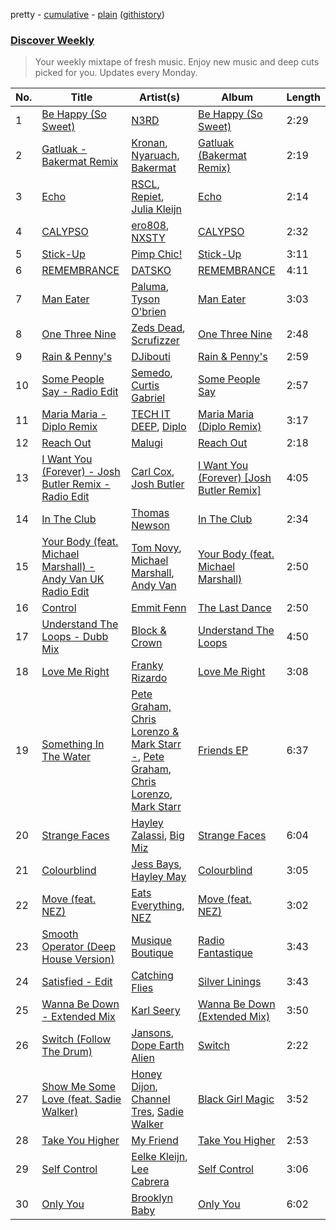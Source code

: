 pretty - [cumulative](/playlists/cumulative/Discover%20Weekly.md) - [plain](/playlists/plain/37i9dQZEVXcERLiUqU2pJX) ([githistory](https://github.githistory.xyz/vitokorn/spotify-playlist-archive/blob/master/playlists/plain/37i9dQZEVXcERLiUqU2pJX))

### [Discover Weekly](https://open.spotify.com/playlist/37i9dQZEVXcERLiUqU2pJX)

> Your weekly mixtape of fresh music. Enjoy new music and deep cuts picked for you. Updates every Monday.

| No. | Title | Artist(s) | Album | Length |
|---|---|---|---|---|
| 1 | [Be Happy (So Sweet)](https://open.spotify.com/track/1cKnKUTulgp8aQlWgox3CL) | [N3RD](https://open.spotify.com/artist/5iBLTo15GS9kbESDXrC3pR) | [Be Happy (So Sweet)](https://open.spotify.com/album/3KrEpxNPbe0pRViH0gN2gj) | 2:29 |
| 2 | [Gatluak - Bakermat Remix](https://open.spotify.com/track/0GT2hQQ6mdHeW0AZDl5NlJ) | [Kronan](https://open.spotify.com/artist/6AC7fqQQgNwXXpBa5bqyBr), [Nyaruach](https://open.spotify.com/artist/6kpYdtbD0QinjBcwkxLPm3), [Bakermat](https://open.spotify.com/artist/3MyFDtqB80WZvbtCZRsekM) | [Gatluak (Bakermat Remix)](https://open.spotify.com/album/1XVR96ao2iSG3yDGr1a1rN) | 2:19 |
| 3 | [Echo](https://open.spotify.com/track/32fmwlkq7srmOAb5N0vdyj) | [RSCL](https://open.spotify.com/artist/5pkU7zjIzHgfN1n91e51r3), [Repiet](https://open.spotify.com/artist/5fDx43KRyr21vME3lLxmxY), [Julia Kleijn](https://open.spotify.com/artist/6iOYJDZYumYVmzxPbyfg5W) | [Echo](https://open.spotify.com/album/3oVQAqfrzIg4S5pF74au4x) | 2:14 |
| 4 | [CALYPSO](https://open.spotify.com/track/18ty2CvaOkyz3WOD3DkqNk) | [ero808](https://open.spotify.com/artist/6x9CKUBQ96VjXxKgGE5hIw), [NXSTY](https://open.spotify.com/artist/0fVqst4UD6o7SKW6SsWPfU) | [CALYPSO](https://open.spotify.com/album/0T0m6cryYM9dObB9iRNik3) | 2:32 |
| 5 | [Stick-Up](https://open.spotify.com/track/6AdjsFu053x5Lk8pvzltnm) | [Pimp Chic!](https://open.spotify.com/artist/3ov6ffsnAW2Q2bIo2FAOD1) | [Stick-Up](https://open.spotify.com/album/4C7uof0bATNXGZKBmHuQnW) | 3:11 |
| 6 | [REMEMBRANCE](https://open.spotify.com/track/32JwJxSXpel0JglG9I0Vom) | [DATSKO](https://open.spotify.com/artist/2b1Yc522In2BV3Q1fj2JzY) | [REMEMBRANCE](https://open.spotify.com/album/2j4aWo6LfDSiTve9b1XuNc) | 4:11 |
| 7 | [Man Eater](https://open.spotify.com/track/4wPOB6Knwc9fYJFPXkf0Zh) | [Paluma](https://open.spotify.com/artist/7vIAu0l7icbujUGaOK8HT4), [Tyson O'brien](https://open.spotify.com/artist/0ipSB6Z9hk2SLLh07tLYNL) | [Man Eater](https://open.spotify.com/album/20TpoQ1kam53Adupaagwgk) | 3:03 |
| 8 | [One Three Nine](https://open.spotify.com/track/5WsSAyixmdLYcl3FRMjZM1) | [Zeds Dead](https://open.spotify.com/artist/67qogtRNI0GjUr8PlaG6Zh), [Scrufizzer](https://open.spotify.com/artist/3JmGsgVoGUN1Ro1jLfi7k1) | [One Three Nine](https://open.spotify.com/album/3mTc50dqYY9Nd1GJP6Isyr) | 2:48 |
| 9 | [Rain & Penny's](https://open.spotify.com/track/6Sblo8WSABiwrqRQLGrOqO) | [DJibouti](https://open.spotify.com/artist/2PyUWRpP3uy6MrZB1rPxQw) | [Rain & Penny's](https://open.spotify.com/album/1mLRNTxXX4iBV4pxeObVWN) | 2:59 |
| 10 | [Some People Say - Radio Edit](https://open.spotify.com/track/5GCdBZ6QzW3lWbMJEwYx6k) | [Semedo](https://open.spotify.com/artist/5ZkQIAd7G8oy50TV9lO24P), [Curtis Gabriel](https://open.spotify.com/artist/4JPfOqXKKC4wKOBd1Qxs9n) | [Some People Say](https://open.spotify.com/album/2W4wysRzWUt5eHf8PL9gLt) | 2:57 |
| 11 | [Maria Maria - Diplo Remix](https://open.spotify.com/track/2qrYoFdbH1zWue91YfNYk5) | [TECH IT DEEP](https://open.spotify.com/artist/0zG1jPdH10g3d0dZINMYkw), [Diplo](https://open.spotify.com/artist/5fMUXHkw8R8eOP2RNVYEZX) | [Maria Maria (Diplo Remix)](https://open.spotify.com/album/57iQnFH2IeM3sX72RIeRSP) | 3:17 |
| 12 | [Reach Out](https://open.spotify.com/track/7kBYPyaxF3oE9EgjOMpGKs) | [Malugi](https://open.spotify.com/artist/50udUOTR7dQUgyPwPuCLM6) | [Reach Out](https://open.spotify.com/album/4PQub1Epc03quRvoxeT4OQ) | 2:18 |
| 13 | [I Want You (Forever) - Josh Butler Remix - Radio Edit](https://open.spotify.com/track/6A2fGSY2uZcidWpNosshqc) | [Carl Cox](https://open.spotify.com/artist/19SmlbABtI4bXz864MLqOS), [Josh Butler](https://open.spotify.com/artist/0EAlTKO2HfATH766bVH1rX) | [I Want You (Forever) [Josh Butler Remix]](https://open.spotify.com/album/5UaviWt00UWkUA4xkWsCes) | 4:05 |
| 14 | [In The Club](https://open.spotify.com/track/4wAB0TsHw6Ggv1axTDEZfk) | [Thomas Newson](https://open.spotify.com/artist/66MrdPDHTjnnMOTBmC81q5) | [In The Club](https://open.spotify.com/album/6GPpTnaD8d7EzO1E2zlPIY) | 2:34 |
| 15 | [Your Body (feat. Michael Marshall) - Andy Van UK Radio Edit](https://open.spotify.com/track/0jwYW50Xctkw18syigz5il) | [Tom Novy](https://open.spotify.com/artist/1EVpn7mXyF07LuJqgUk6RX), [Michael Marshall](https://open.spotify.com/artist/2FT75iYuWmycqYrXbVD9cn), [Andy Van](https://open.spotify.com/artist/06PKKSqDxmwkpqADlUMbpP) | [Your Body (feat. Michael Marshall)](https://open.spotify.com/album/6QFwKnsrEYPrmga6vGJpuM) | 2:50 |
| 16 | [Control](https://open.spotify.com/track/02VX51QXZlZcubvkm5mQGg) | [Emmit Fenn](https://open.spotify.com/artist/3VVLqeEqQQqTgT8YhfY9Z6) | [The Last Dance](https://open.spotify.com/album/6nJV7PN302Z1MvUtY9fy1t) | 2:50 |
| 17 | [Understand The Loops - Dubb Mix](https://open.spotify.com/track/2lJhz5ODVoXbep2a1eim56) | [Block & Crown](https://open.spotify.com/artist/5jO3o2nsu0GTQBc8Lgcna7) | [Understand The Loops](https://open.spotify.com/album/5fz325cCTjTMYzPqnjEnvO) | 4:50 |
| 18 | [Love Me Right](https://open.spotify.com/track/3SfytvcxqoQWgITH0r9QY0) | [Franky Rizardo](https://open.spotify.com/artist/2UgphhGSlC9QWgaZWUOCkl) | [Love Me Right](https://open.spotify.com/album/2KHcUTy2K9ZJnrpXrGKf16) | 3:08 |
| 19 | [Something In The Water](https://open.spotify.com/track/5NWk0wagxapABrwTs5axFJ) | [Pete Graham, Chris Lorenzo & Mark Starr -](https://open.spotify.com/artist/54tJUk1DTgCbDtYCf9Hfwb), [Pete Graham](https://open.spotify.com/artist/3TlpBIT0r8xyoSQtphihxX), [Chris Lorenzo](https://open.spotify.com/artist/7tm9Tuc70geXOOyKhtZHIj), [Mark Starr](https://open.spotify.com/artist/6Pk5JWEHOziytbxreCK9vu) | [Friends EP](https://open.spotify.com/album/4vwsmRJw3PMIiek9Mt8ge3) | 6:37 |
| 20 | [Strange Faces](https://open.spotify.com/track/4lc1MN5O98ZPoEVnREVBrz) | [Hayley Zalassi](https://open.spotify.com/artist/6CkWYOPGB6vgMNjXAYRfav), [Big Miz](https://open.spotify.com/artist/16bJAXH14R42AnpN0FtaQo) | [Strange Faces](https://open.spotify.com/album/35oKTmccKcrR2RqizXr60N) | 6:04 |
| 21 | [Colourblind](https://open.spotify.com/track/1ZNaOGKAZKaZh7V87zDs1i) | [Jess Bays](https://open.spotify.com/artist/5xEJ7FQOtIUMLdnKyZrvPB), [Hayley May](https://open.spotify.com/artist/1WcwbtAnG5HWNbPPK84ued) | [Colourblind](https://open.spotify.com/album/11GNGqeQLQTGUTn8AewzDy) | 3:05 |
| 22 | [Move (feat. NEZ)](https://open.spotify.com/track/7IyIclEFVbKenXYwzHitcX) | [Eats Everything](https://open.spotify.com/artist/4W991QdgKWX4TO864ypInA), [NEZ](https://open.spotify.com/artist/2Mwy2BwAUT3WU1cZa3pvEW) | [Move (feat. NEZ)](https://open.spotify.com/album/7gJWg1i4VbnVVtl8ypECBJ) | 3:02 |
| 23 | [Smooth Operator (Deep House Version)](https://open.spotify.com/track/6fCPhKlaucFdoxkX4vavNh) | [Musique Boutique](https://open.spotify.com/artist/1D9QYipRiTgOfVMGbBiyeC) | [Radio Fantastique](https://open.spotify.com/album/2Z3OjaJoTSn5ILBOAd1yiF) | 3:43 |
| 24 | [Satisfied - Edit](https://open.spotify.com/track/378c4bnvmnfAoMTSIOveDX) | [Catching Flies](https://open.spotify.com/artist/4zAOqBfNLyWFvj1e3yvypJ) | [Silver Linings](https://open.spotify.com/album/0JPGUlvwYA8enb1XhaUIbh) | 3:43 |
| 25 | [Wanna Be Down - Extended Mix](https://open.spotify.com/track/6TvIbYr5swoPBxdPjDV14H) | [Karl Seery](https://open.spotify.com/artist/6cm8lW0gC3KkXeJi7Q3mIX) | [Wanna Be Down (Extended Mix)](https://open.spotify.com/album/29DvxtIlW7noj5Tc3Nfeye) | 3:50 |
| 26 | [Switch (Follow The Drum)](https://open.spotify.com/track/77MBbWqaUkiGzg2ARBWkih) | [Jansons](https://open.spotify.com/artist/0gztzLIt9uRDJd4Jl9TSLY), [Dope Earth Alien](https://open.spotify.com/artist/2wajUFt1bQDrz8A73tQrkN) | [Switch](https://open.spotify.com/album/4DcI1rCyoUC9J9wdEeyFj0) | 2:22 |
| 27 | [Show Me Some Love (feat. Sadie Walker)](https://open.spotify.com/track/215Kmpctpq6WJ3gEtCbXAu) | [Honey Dijon](https://open.spotify.com/artist/0XfQBWgzisaS9ltDV9bXAS), [Channel Tres](https://open.spotify.com/artist/4cUkGQyhLFqKHBtL58HYVp), [Sadie Walker](https://open.spotify.com/artist/0clxMTSb1Z3gtdx4A1SRwV) | [Black Girl Magic](https://open.spotify.com/album/27hbmfsdUp1BKsCu2N4AFN) | 3:52 |
| 28 | [Take You Higher](https://open.spotify.com/track/2QFc6aN29BLsb72TkUyP3S) | [My Friend](https://open.spotify.com/artist/1hg70WTHwGUQ7XDbjy3szw) | [Take You Higher](https://open.spotify.com/album/0vysBrz3GAJeVUZtw7WOWy) | 2:53 |
| 29 | [Self Control](https://open.spotify.com/track/40Ae5zby2T2LEnWmRSEUhN) | [Eelke Kleijn](https://open.spotify.com/artist/1FY8kqUQKHwjibwLbp5cey), [Lee Cabrera](https://open.spotify.com/artist/4h8hm6TjKsvgmLajBgaI9w) | [Self Control](https://open.spotify.com/album/3vpqwBpHTyoAxx9576yUCj) | 3:06 |
| 30 | [Only You](https://open.spotify.com/track/4o3eI8r7eUtWmD7VWGWb5E) | [Brooklyn Baby](https://open.spotify.com/artist/3hNgU6kzFHG04XcoDdKr6u) | [Only You](https://open.spotify.com/album/7xWIQ05Vi4mH66OmwcIngs) | 6:02 |